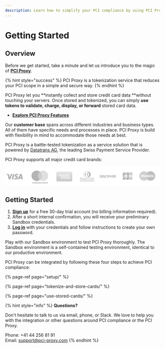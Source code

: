 ```yaml
---
description: Learn how to simplify your PCI compliance by using PCI Proxy.
---
```


# Getting Started

## Overview

Before we get started, take a minute and let us introduce you to the magic of [**PCI Proxy**](https://www.pci-proxy.com).

{% hint style="success" %}
PCI Proxy is a tokenization service that reduces your PCI scope in a simple and secure way.
{% endhint %}

PCI Proxy let you **instantly collect and store credit card data **without touching your servers. Once stored and tokenized, you can simply **use tokens to validate, charge, display, or forward** stored card data.

* [**Explore PCI Proxy Features**](https://www.pci-proxy.com/pci-proxy/features/)

Our **customer base** spans across different industries and business types. All of them have specific needs and processes in place. PCI Proxy is build with flexibility in mind to accommodate those needs at best.

PCI Proxy is a battle-tested tokenization as a service solution that is powered by [Datatrans AG](https://www.datatrans.ch/), the leading Swiss Payment Service Provider.

PCI Proxy supports all major credit card brands:

![](.gitbook/assets/card-brands.jpg)

## Getting Started

1. [**Sign up**](https://www.pci-proxy.com/pci-proxy/contact/) for a free 30-day trial account \(no billing information required\).
2. After a short internal confirmation, you will receive your preliminary Sandbox credentials.
3. [**Log in**](https://admin.sandbox.datatrans.com/) with your credentials and follow instructions to create your own password.

Play with our Sandbox environment to test PCI Proxy thoroughly. The Sandbox environment is a self-contained testing environment, identical to our productive environment.

PCI Proxy can be integrated by following these four steps to achieve PCI compliance:

{% page-ref page="setup/" %}

{% page-ref page="tokenize-and-store-cards/" %}

{% page-ref page="use-stored-cards/" %}

{% hint style="info" %}
**Questions?**

Don't hesitate to talk to us via email, phone, or Slack. We love to help you with the integration or other questions around PCI compliance or the PCI Proxy.

Phone: +41 44 256 81 91  
Email: [support@pci-proxy.com](mailto:support@pci-proxy.com)
{% endhint %}



